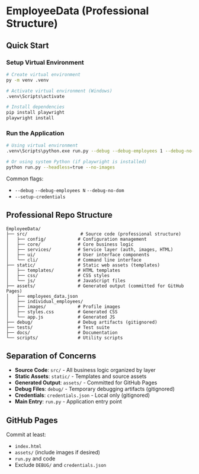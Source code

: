 # EmployeeData (Professional Structure)

## Quick Start

### Setup Virtual Environment
```bash
# Create virtual environment
py -m venv .venv

# Activate virtual environment (Windows)
.venv\Scripts\activate

# Install dependencies
pip install playwright
playwright install
```

### Run the Application
```bash
# Using virtual environment
.venv\Scripts\python.exe run.py --debug --debug-employees 1 --debug-no-dom --no-images

# Or using system Python (if playwright is installed)
python run.py --headless=true --no-images
```

Common flags:
- `--debug` `--debug-employees N` `--debug-no-dom`
- `--setup-credentials`

## Professional Repo Structure

```
EmployeeData/
├── src/                    # Source code (professional structure)
│   ├── config/            # Configuration management
│   ├── core/              # Core business logic
│   ├── services/          # Service layer (auth, images, HTML)
│   ├── ui/                # User interface components
│   └── cli/               # Command line interface
├── static/                # Static web assets (templates)
│   ├── templates/         # HTML templates
│   ├── css/               # CSS styles
│   └── js/                # JavaScript files
├── assets/                # Generated output (committed for GitHub Pages)
│   ├── employees_data.json
│   ├── individual_employees/
│   ├── images/            # Profile images
│   ├── styles.css         # Generated CSS
│   └── app.js             # Generated JS
├── debug/                 # Debug artifacts (gitignored)
├── tests/                 # Test suite
├── docs/                  # Documentation
└── scripts/               # Utility scripts
```

## Separation of Concerns
- **Source Code**: `src/` - All business logic organized by layer
- **Static Assets**: `static/` - Templates and source assets
- **Generated Output**: `assets/` - Committed for GitHub Pages
- **Debug Files**: `debug/` - Temporary debugging artifacts (gitignored)
- **Credentials**: `credentials.json` - Local only (gitignored)
- **Main Entry**: `run.py` - Application entry point

## GitHub Pages
Commit at least:
- `index.html`
- `assets/` (include images if desired)
- `run.py` and code
- Exclude `DEBUG/` and `credentials.json`